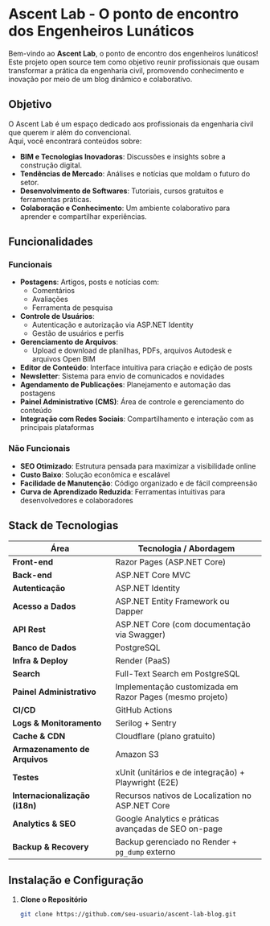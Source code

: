 # Ascent Lab - O ponto de encontro dos Engenheiros Lunáticos

Bem-vindo ao **Ascent Lab**, o ponto de encontro dos engenheiros lunáticos!  
Este projeto open source tem como objetivo reunir profissionais que ousam transformar a prática da engenharia civil, promovendo conhecimento e inovação por meio de um blog dinâmico e colaborativo.

## Objetivo

O Ascent Lab é um espaço dedicado aos profissionais da engenharia civil que querem ir além do convencional.  
Aqui, você encontrará conteúdos sobre:
- **BIM e Tecnologias Inovadoras**: Discussões e insights sobre a construção digital.
- **Tendências de Mercado**: Análises e notícias que moldam o futuro do setor.
- **Desenvolvimento de Softwares**: Tutoriais, cursos gratuitos e ferramentas práticas.
- **Colaboração e Conhecimento**: Um ambiente colaborativo para aprender e compartilhar experiências.

## Funcionalidades

### Funcionais
- **Postagens**: Artigos, posts e notícias com:
  - Comentários
  - Avaliações
  - Ferramenta de pesquisa
- **Controle de Usuários**:
  - Autenticação e autorização via ASP.NET Identity
  - Gestão de usuários e perfis
- **Gerenciamento de Arquivos**:
  - Upload e download de planilhas, PDFs, arquivos Autodesk e arquivos Open BIM
- **Editor de Conteúdo**: Interface intuitiva para criação e edição de posts
- **Newsletter**: Sistema para envio de comunicados e novidades
- **Agendamento de Publicações**: Planejamento e automação das postagens
- **Painel Administrativo (CMS)**: Área de controle e gerenciamento do conteúdo
- **Integração com Redes Sociais**: Compartilhamento e interação com as principais plataformas

### Não Funcionais
- **SEO Otimizado**: Estrutura pensada para maximizar a visibilidade online
- **Custo Baixo**: Solução econômica e escalável
- **Facilidade de Manutenção**: Código organizado e de fácil compreensão
- **Curva de Aprendizado Reduzida**: Ferramentas intuitivas para desenvolvedores e colaboradores

## Stack de Tecnologias

| **Área**                   | **Tecnologia / Abordagem**                                           |
| -------------------------- | ---------------------------------------------------------------------|
| **Front-end**              | Razor Pages (ASP.NET Core)                                             |
| **Back-end**               | ASP.NET Core MVC                                                     |
| **Autenticação**           | ASP.NET Identity                                                     |
| **Acesso a Dados**         | ASP.NET Entity Framework ou Dapper                                   |
| **API Rest**               | ASP.NET Core (com documentação via Swagger)                          |
| **Banco de Dados**         | PostgreSQL                                                           |
| **Infra & Deploy**         | Render (PaaS)                                                        |
| **Search**                 | Full-Text Search em PostgreSQL                                       |
| **Painel Administrativo**  | Implementação customizada em Razor Pages (mesmo projeto)               |
| **CI/CD**                  | GitHub Actions                                                       |
| **Logs & Monitoramento**   | Serilog + Sentry                                                     |
| **Cache & CDN**            | Cloudflare (plano gratuito)                                            |
| **Armazenamento de Arquivos** | Amazon S3                                                      |
| **Testes**                 | xUnit (unitários e de integração) + Playwright (E2E)                   |
| **Internacionalização (i18n)** | Recursos nativos de Localization no ASP.NET Core                |
| **Analytics & SEO**        | Google Analytics e práticas avançadas de SEO on-page                   |
| **Backup & Recovery**      | Backup gerenciado no Render + `pg_dump` externo                        |

## Instalação e Configuração

1. **Clone o Repositório**
   ```bash
   git clone https://github.com/seu-usuario/ascent-lab-blog.git
